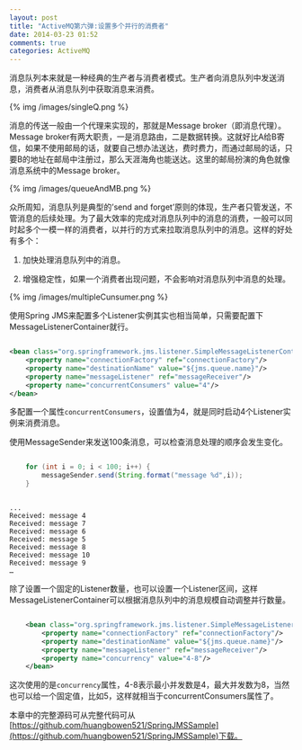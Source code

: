 ```yaml
---
layout: post
title: "ActiveMQ第六弹:设置多个并行的消费者"
date: 2014-03-23 01:52
comments: true
categories: ActiveMQ 
---
```


消息队列本来就是一种经典的生产者与消费者模式。生产者向消息队列中发送消息，消费者从消息队列中获取消息来消费。

<!-- more -->


{% img /images/singleQ.png %}

消息的传送一般由一个代理来实现的，那就是Message broker（即消息代理）。Message broker有两大职责，一是消息路由，二是数据转换。这就好比A给B寄信，如果不使用邮局的话，就要自己想办法送达，费时费力，而通过邮局的话，只要B的地址在邮局中注册过，那么天涯海角也能送达。这里的邮局扮演的角色就像消息系统中的Message broker。

{% img /images/queueAndMB.png %}

众所周知，消息队列是典型的’send and forget’原则的体现，生产者只管发送，不管消息的后续处理。为了最大效率的完成对消息队列中的消息的消费，一般可以同时起多个一模一样的消费者，以并行的方式来拉取消息队列中的消息。这样的好处有多个：

1. 加快处理消息队列中的消息。

2. 增强稳定性，如果一个消费者出现问题，不会影响对消息队列中消息的处理。

{% img /images/multipleCunsumer.png %}

使用Spring JMS来配置多个Listener实例其实也相当简单，只需要配置下MessageListenerContainer就行。

```xml

<bean class="org.springframework.jms.listener.SimpleMessageListenerContainer">
    <property name="connectionFactory" ref="connectionFactory"/>
    <property name="destinationName" value="${jms.queue.name}"/>
    <property name="messageListener" ref="messageReceiver"/>
    <property name="concurrentConsumers" value="4"/>
</bean>

```

多配置一个属性`concurrentConsumers`，设置值为4，就是同时启动4个Listener实例来消费消息。

使用MessageSender来发送100条消息，可以检查消息处理的顺序会发生变化。

```java

    for (int i = 0; i < 100; i++) {
        messageSender.send(String.format("message %d",i));
    }

```

```text

...
Received: message 4
Received: message 7
Received: message 6
Received: message 5
Received: message 8
Received: message 10
Received: message 9
…

```

除了设置一个固定的Listener数量，也可以设置一个Listener区间，这样MessageListenerContainer可以根据消息队列中的消息规模自动调整并行数量。

```xml

    <bean class="org.springframework.jms.listener.SimpleMessageListenerContainer">
        <property name="connectionFactory" ref="connectionFactory"/>
        <property name="destinationName" value="${jms.queue.name}"/>
        <property name="messageListener" ref="messageReceiver"/>
        <property name="concurrency" value="4-8"/>
    </bean>

```

这次使用的是`concurrency`属性，4-8表示最小并发数是4，最大并发数为8，当然也可以给一个固定值，比如5，这样就相当于concurrentConsumers属性了。

本章中的完整源码可从完整代码可从[https://github.com/huangbowen521/SpringJMSSample](https://github.com/huangbowen521/SpringJMSSample)下载。

